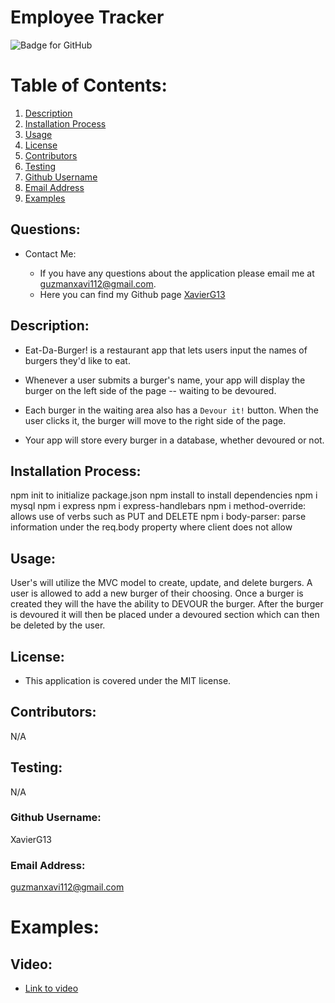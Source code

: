 # Employee Tracker
  ![Badge for GitHub](https://img.shields.io/static/v1?label=MIT&message=License&color=blue)

  # Table of Contents:

  1. [Description](#description)
  2. [Installation Process](#installation-process)
  3. [Usage](#usage)
  4. [License](#license)
  5. [Contributors](#contributors)
  6. [Testing](#testing)
  7. [Github Username](#github-username)
  8. [Email Address](#email-address)
  9. [Examples](#examples)

## Questions:
- Contact Me:

  - If you have any questions about the application please email me at guzmanxavi112@gmail.com.
  - Here you can find my Github page [XavierG13](https://github.com/XavierG13)

## Description:

* Eat-Da-Burger! is a restaurant app that lets users input the names of burgers they'd like to eat.

* Whenever a user submits a burger's name, your app will display the burger on the left side of the page -- waiting to be devoured.

* Each burger in the waiting area also has a `Devour it!` button. When the user clicks it, the burger will move to the right side of the page.

* Your app will store every burger in a database, whether devoured or not.

## Installation Process:
npm init to initialize package.json
npm install to install dependencies
npm i mysql
npm i express
npm i express-handlebars
npm i method-override: allows use of verbs such as PUT and DELETE
npm i body-parser: parse information under the req.body property where client does not allow

## Usage:
  User's will utilize the MVC model to create, update, and delete burgers. A user is allowed to add a new burger of their choosing. Once a burger is created they will the have the ability to DEVOUR the burger. After the burger is devoured it will then be placed under a devoured section which can then be deleted by the user.

## License:
  - This application is covered under the MIT license.
  
## Contributors:
  N/A

## Testing:
  N/A

### Github Username:
  XavierG13

### Email Address:
  guzmanxavi112@gmail.com

# Examples:

## Video:
- [Link to video](https://drive.google.com/file/d/1DgeQDcA6lA3JUCOvQlwHGCvYcJ6utuhH/view)